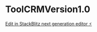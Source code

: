 # ToolCRMVersion1.0

[Edit in StackBlitz next generation editor ⚡️](https://stackblitz.com/~/github.com/derricktyh/ToolCRMVersion1.0)